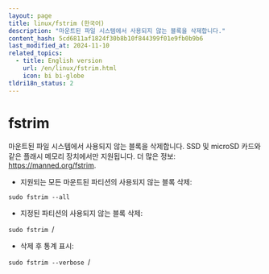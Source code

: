 ```yaml
---
layout: page
title: linux/fstrim (한국어)
description: "마운트된 파일 시스템에서 사용되지 않는 블록을 삭제합니다."
content_hash: 5cd6811af1824f30b8b10f844399f01e9fb0b9b6
last_modified_at: 2024-11-10
related_topics:
  - title: English version
    url: /en/linux/fstrim.html
    icon: bi bi-globe
tldri18n_status: 2
---
```

# fstrim

마운트된 파일 시스템에서 사용되지 않는 블록을 삭제합니다.
SSD 및 microSD 카드와 같은 플래시 메모리 장치에서만 지원됩니다.
더 많은 정보: <https://manned.org/fstrim>.

- 지원되는 모든 마운트된 파티션의 사용되지 않는 블록 삭제:

`sudo fstrim --all`

- 지정된 파티션의 사용되지 않는 블록 삭제:

`sudo fstrim `<span class="tldr-var badge badge-pill bg-dark-lm bg-white-dm text-white-lm text-dark-dm font-weight-bold">/</span>

- 삭제 후 통계 표시:

`sudo fstrim --verbose `<span class="tldr-var badge badge-pill bg-dark-lm bg-white-dm text-white-lm text-dark-dm font-weight-bold">/</span>
